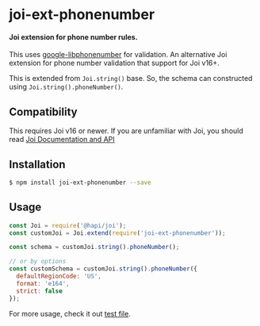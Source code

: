 # joi-ext-phonenumber

#### Joi extension for phone number rules.

This uses [google-libphonenumber](https://github.com/ruimarinho/google-libphonenumber) for validation. An alternative Joi extension for phone number validation that support for Joi v16+.

This is extended from `Joi.string()` base. So, the schema can constructed using `Joi.string().phoneNumber()`.

## Compatibility

This requires Joi v16 or newer.
If you are unfamiliar with Joi, you should read [Joi Documentation and API](https://hapi.dev/family/joi/)

## Installation

```bash
$ npm install joi-ext-phonenumber --save
```

## Usage

```js
const Joi = require('@hapi/joi');
const customJoi = Joi.extend(require('joi-ext-phonenumber'));

const schema = customJoi.string().phoneNumber();

// or by options
const customSchema = customJoi.string().phoneNumber({
  defaultRegionCode: 'US',
  format: 'e164',
  strict: false
});
```

For more usage, check it out [test file](./test/index.js).